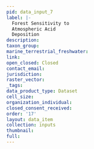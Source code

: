 ```yaml
---
pid: data_input_7
label: |-
  Forest Sensitivity to
  Atmospheric Acid
  Deposition
description: 
taxon_group: 
marine_terrestrial_freshwater: 
link: 
open_closed: Closed
contact_email: 
jurisdiction: 
raster_vector: 
_tags: 
data_product_type: Dataset
cell_size: 
organization_individual: 
closed_consent_received: 
order: '17'
layout: data_item
collection: inputs
thumbnail: 
full: 
---
```

